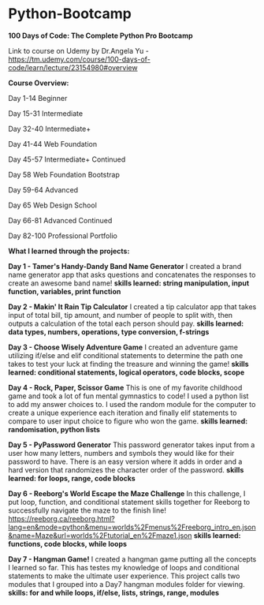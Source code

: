 # Python-Bootcamp
**100 Days of Code: The Complete Python Pro Bootcamp**

Link to course on Udemy by Dr.Angela Yu - https://tm.udemy.com/course/100-days-of-code/learn/lecture/23154980#overview

**Course Overview:**

Day 1-14 Beginner

Day 15-31 Intermediate

Day 32-40 Intermediate+

Day 41-44 Web Foundation

Day 45-57 Intermediate+ Continued

Day 58 Web Foundation Bootstrap

Day 59-64 Advanced

Day 65 Web Design School

Day 66-81 Advanced Continued

Day 82-100 Professional Portfolio



**What I learned through the projects:**

**Day 1 - Tamer's Handy-Dandy Band Name Generator**
I created a brand name generator app that asks questions and concatenates the responses to create an awesome band name!
**skills learned: string manipulation, input function, variables, print function**

**Day 2 - Makin' It Rain Tip Calculator**
I created a tip calculator app that takes input of total bill, tip amount, and number of people to split with, then outputs a calculation of the total each person should pay.
**skills learned: data types, numbers, operations, type conversion, f-strings**

**Day 3 - Choose Wisely Adventure Game**
I created an adventure game utilizing if/else and elif conditional statements to determine the path one takes to test your luck at finding the treasure and winning the game!
**skills learned: conditional statements, logical operators, code blocks, scope**

**Day 4 - Rock, Paper, Scissor Game**
This is one of my favorite childhood game and took a lot of fun mental gymnastics to code!
I used a python list to add my answer choices to. I used the random module for the computer to create a unique experience each iteration and finally elif statements to compare to user input choice to figure who won the game.
**skills learned: randomisation, python lists**

**Day 5 - PyPassword Generator**
This password generator takes input from a user how many letters, numbers and symbols they would like for their password to have. There is an easy version where it adds in order and a hard version that randomizes the character order of the password.
**skills learned: for loops, range, code blocks**

**Day 6 - Reeborg's World Escape the Maze Challenge**
In this challenge, I put loop, function, and conditional statement skills together for Reeborg to successfully navigate the maze to the finish line!
https://reeborg.ca/reeborg.html?lang=en&mode=python&menu=worlds%2Fmenus%2Freeborg_intro_en.json&name=Maze&url=worlds%2Ftutorial_en%2Fmaze1.json
**skills learned: functions, code blocks, while loops**

**Day 7 - Hangman Game!**
I created a hangman game putting all the concepts I learned so far. This has testes my knowledge of loops and conditional statements to make the ultimate user experience. This project calls two modules that I grouped into a Day7 hangman modules folder for viewing.
**skills: for and while loops, if/else, lists, strings, range, modules**